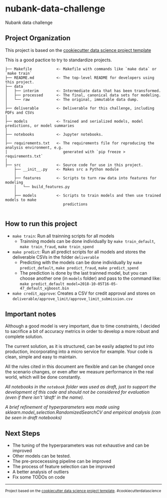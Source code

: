 nubank-data-challenge
==============================

Nubank data challenge

Project Organization
------------
This project is based on the <a target="_blank" href="https://drivendata.github.io/cookiecutter-data-science/">cookiecutter data science project template</a>

This is a good pactice to try to standardize projects.

    ├── Makefile           <- Makefile with commands like `make data` or `make train`
    ├── README.md          <- The top-level README for developers using this project.
    ├── data
    │   ├── interim        <- Intermediate data that has been transformed.
    │   ├── processed      <- The final, canonical data sets for modeling.
    │   └── raw            <- The original, immutable data dump.
    │
    ├── deliverable        <- Deliverable for this challenge, including PDFs and CSVs
    │
    ├── models             <- Trained and serialized models, model predictions, or model summaries
    │
    ├── notebooks          <- Jupyter notebooks. 
    │
    ├── requirements.txt   <- The requirements file for reproducing the analysis environment, e.g.
    │                         generated with `pip freeze > requirements.txt`
    │
    ├── src                <- Source code for use in this project.
        ├── __init__.py    <- Makes src a Python module
        │
        ├── features       <- Scripts to turn raw data into features for modeling
        │   └── build_features.py
        │
        ├── models         <- Scripts to train models and then use trained models to make
                              predictions
            

## How to run this project
- `make train`: Run all trainning scripts for all models
    - Trainning models can be done individually by `make train_default`, `make train_fraud`, `make train_spend`
- `make predict`: Run all predict scripts for all models and stores the deliverable CSVs in the folder `deliverable`
    - Predicting with the models can be done individually by `make predict_default`, `make predict_fraud`, `make predict_spend`
    - The prediction is done by the last trainned model, but you can choose another one (in `models` folder) and pass to the command like: `make predict_default model=2018-10-05T16-05-47_default_xgboost.bin`
- `make credit_approve`: Creates a CSV for credit approval and stores on `deliverable/approve_limit/approve_limit_submission.csv`


## Important notes
Although a good model is very important, due to time constraints, I decided to sacrifice a bit of accuracy metrics in order to develop a more robust and complete solution.

The current solution, as it is structured, can be easily adapted to put into production, incorporating into a micro service for example. Your code is clean, simple and easy to maintain.

All the rules cited in this document are flexible and can be changed once the scenario changes, or even after we measure performance in the real world, which will be done constantly.

*All notebooks in the `notebook` folder was used as draft, just to support the development of this code and should not be considered for evaluation (even if there isn't 'draft' in the name).*

*A brief refinement of hyperparameters was made using sklearn.model_selection.RandomizedSearchCV and empirical analysis (can be seen in draft notebooks)*


## Next Steps
- The tuning of the hyperparameters was not exhaustive and can be improved
- Other models can be tested.
- The pre-procecessing pipeline can be improved
- The process of feature selection can be improved
- A better analysis of outliers
- Fix some TODOs on code

--------

<p><small>Project based on the <a target="_blank" href="https://drivendata.github.io/cookiecutter-data-science/">cookiecutter data science project template</a>. #cookiecutterdatascience</small></p>

